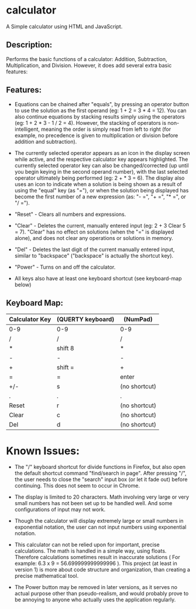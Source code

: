 # calculator

A Simple calculator using HTML and JavaScript.

## Description:

Performs the basic functions of a calculator: Addition, Subtraction, Multiplication, and Division.  However, it does add several extra basic features:

## Features:


* Equations can be chained after "equals", by pressing an operator button to use the solution as the first operand (eg: 1 + 2 = 3 \* 4 = 12).  You can also continue equations by stacking results simply using the operators (eg: 1 + 2 \* 3 - 1 / 2 = 4).  However, the stacking of operators is non-intelligent, meaning the order is simply read from left to right (for example, no precedence is given to multiplication or division before addition and subtraction).

* The currently selected operator appears as an icon in the display screen while active, and the respective calculator key appears highlighted.  The currently selected operator key can also be changed/corrected (up until you begin keying in the second operand number), with the last selected operator ultimately being performed (eg: 2 + \* 3 = 6). The display also uses an icon to indicate when a solution is being shown as a result of using the "equal" key (as "="), or when the solution being displayed has become the first number of a new expression (as: "- =", "+ =", "\* =", or "/ =").

* "Reset" - Clears all numbers and expressions.

* "Clear" - Deletes the current, manually entered input (eg: 2 + 3 Clear 5 = 7). "Clear" has no effect on solutions (when the "=" is displayed alone), and does not clear any operations or solutions in memory.

* "Del" - Deletes the last digit of the current manually entered input, similar to "backspace" ("backspace" is actually the shortcut key).

* "Power" - Turns on and off the calculator.

* All keys also have at least one keyboard shortcut (see keyboard-map below)  


## Keyboard Map:

| Calculator Key    | (QUERTY keyboard) | (NumPad)          |
|-------------------|-------------------|-------------------|
| 0-9               | 0-9               | 0-9               |
| /                 | /                 | /                 |
| *                 | shift 8           | *                 |
| -                 | -                 | -                 |
| +                 | shift =           | +                 |
| =                 | =                 | enter             |
| +/-               | s                 | (no shortcut)     |
| .                 | .                 | .                 |
| Reset             | r                 | (no shortcut)     |
| Clear             | c                 | (no shortcut)     |
| Del               | d                 | (no shortcut)     |


# Known Issues:

* The "/" keyboard shortcut for divide functions in Firefox, but also open the default shortcut command "find/search in page".  After pressing "/", the user needs to close the "search" input box (or let it fade out) before continuing.  This does not seem to occur in Chrome.

* The display is limited to 20 characters.  Math involving very large or very small numbers has not been set up to be handled well.  And some configurations of input may not work.  

* Though the calculator will display extremely large or small numbers in exponential notation, the user can not input numbers using exponential notation.  

* This calculator can not be relied upon for important, precise calculations.  The math is handled in a simple way, using floats. Therefore calculations sometimes result in inaccurate solutions ( For example: 6.3 x 9 = 56.699999999999996 ).  This project (at least in version 1) is more about code structure and organization, than creating a precise mathematical tool.

* The Power button may be removed in later versions, as it serves no actual purpose other than pseudo-realism, and would probably prove to be annoying to anyone who actually uses the application regularly.
